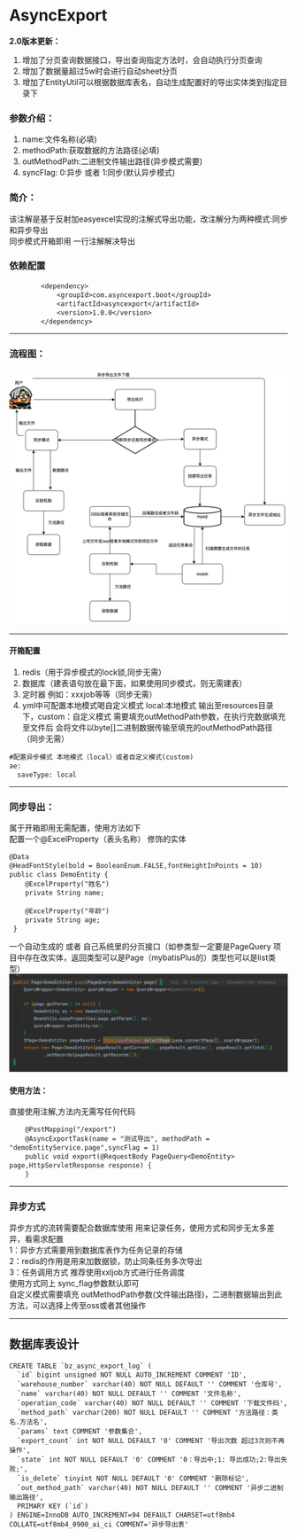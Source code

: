 # AsyncExport
**2.0版本更新：** 

1. 增加了分页查询数据接口，导出查询指定方法时，会自动执行分页查询
2. 增加了数据量超过5w时会进行自动sheet分页
3. 增加了EntityUtil可以根据数据库表名，自动生成配置好的导出实体类到指定目录下
### 参数介绍：
1. name:文件名称(必填)
2. methodPath:获取数据的方法路径(必填)
3. outMethodPath:二进制文件输出路径(异步模式需要)
4. syncFlag: 0:异步 或者 1:同步(默认异步模式)
### 简介：
该注解是基于反射加easyexcel实现的注解式导出功能，改注解分为两种模式:同步和异步导出  
同步模式开箱即用 一行注解解决导出

### 依赖配置
```
        <dependency>
            <groupId>com.asyncexport.boot</groupId>
            <artifactId>asyncexport</artifactId>
            <version>1.0.0</version>
        </dependency>
```
***
### 流程图：
![img.png](img.png)
***
#### 开箱配置
1. redis（用于异步模式的lock锁,同步无需）
2. 数据库（建表语句放在最下面，如果使用同步模式，则无需建表）
3. 定时器 例如：xxxjob等等（同步无需）
4. yml中可配置本地模式喝自定义模式 local:本地模式 输出至resources目录下，custom：自定义模式 需要填充outMethodPath参数，在执行完数据填充至文件后 会将文件以byte[]二进制数据传输至填充的outMethodPath路径（同步无需）
```
#配置异步模式 本地模式（local）或者自定义模式(custom)
ae:
  saveType: local
```

***
### 同步导出：
属于开箱即用无需配置，使用方法如下  
配置一个@ExcelProperty（表头名称） 修饰的实体
```
@Data
@HeadFontStyle(bold = BooleanEnum.FALSE,fontHeightInPoints = 10)
public class DemoEntity {
    @ExcelProperty("姓名")
    private String name;

    @ExcelProperty("年龄")
    private String age;
 }
```
一个自动生成的 或者 自己系统里的分页接口（如参类型一定要是PageQuery 项目中存在改实体，返回类型可以是Page（mybatisPlus的）类型也可以是list类型）
![img_1.png](img_1.png)

#### 使用方法：
直接使用注解,方法内无需写任何代码
```
    @PostMapping("/export")
    @AsyncExportTask(name = "测试导出", methodPath = "demoEntityService.page",syncFlag = 1)
    public void export(@RequestBody PageQuery<DemoEntity> page,HttpServletResponse response) {
    }
```
***
### 异步方式
异步方式的流转需要配合数据库使用 用来记录任务，使用方式和同步无太多差异，看需求配置  
1：异步方式需要用到数据库表作为任务记录的存储  
2：redis的作用是用来加数据锁，防止同条任务多次导出  
3：任务调用方式 推荐使用xxljob方式进行任务调度  
使用方式同上 sync_flag参数默认即可  
自定义模式需要填充 outMethodPath参数(文件输出路径)，二进制数据输出到此方法，可以选择上传至oss或者其他操作
***
## 数据库表设计
```
CREATE TABLE `bz_async_export_log` (
  `id` bigint unsigned NOT NULL AUTO_INCREMENT COMMENT 'ID',
  `warehouse_number` varchar(40) NOT NULL DEFAULT '' COMMENT '仓库号',
  `name` varchar(40) NOT NULL DEFAULT '' COMMENT '文件名称',
  `operation_code` varchar(40) NOT NULL DEFAULT '' COMMENT '下载文件码',
  `method_path` varchar(200) NOT NULL DEFAULT '' COMMENT '方法路径：类名.方法名',
  `params` text COMMENT '参数集合',
  `export_count` int NOT NULL DEFAULT '0' COMMENT '导出次数 超过3次则不再操作',
  `state` int NOT NULL DEFAULT '0' COMMENT '0：导出中;1: 导出成功;2:导出失败;',
  `is_delete` tinyint NOT NULL DEFAULT '0' COMMENT '删除标记',
  `out_method_path` varchar(40) NOT NULL DEFAULT '' COMMENT '异步二进制输出路径',
  PRIMARY KEY (`id`)
) ENGINE=InnoDB AUTO_INCREMENT=94 DEFAULT CHARSET=utf8mb4 COLLATE=utf8mb4_0900_ai_ci COMMENT='异步导出表'
```




